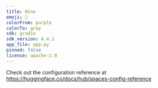```yaml
---
title: Wine
emoji: 🏃
colorFrom: purple
colorTo: gray
sdk: gradio
sdk_version: 4.4.1
app_file: app.py
pinned: false
license: apache-2.0
---
```


Check out the configuration reference at https://huggingface.co/docs/hub/spaces-config-reference
